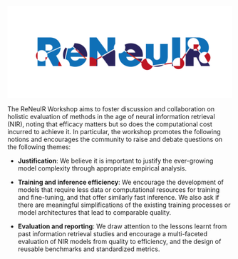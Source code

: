 ![logo](assets/img/logo.png)

The ReNeuIR Workshop aims to foster discussion and collaboration
on holistic evaluation of methods in the age of neural information
retrieval (NIR), noting that efficacy matters but so does the computational
cost incurred to achieve it. In particular, the workshop promotes
the following notions and encourages the community to raise and
debate questions on the following themes:

* **Justification**: We believe it is important to justify
the ever-growing model complexity through appropriate empirical analysis.

* **Training and inference efficiency**: We encourage the
development of models that require less data or computational
resources for training and fine-tuning, and that offer similarly
fast inference. We also ask if there are meaningful simplifications
of the existing training processes or model architectures that lead
to comparable quality.

* **Evaluation and reporting**: We draw attention to the lessons
learnt from past information retrieval studies and encourage a multi-faceted
evaluation of NIR models from quality to efficiency, and
the design of reusable benchmarks and standardized metrics.
